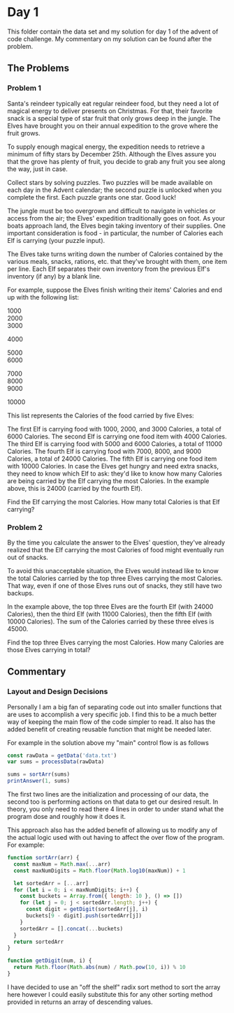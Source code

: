 # Day 1

This folder contain the data set and my solution for day 1 of the advent of code
challenge. My commentary on my solution can be found after the problem.

## The Problems

### Problem 1

Santa's reindeer typically eat regular reindeer food, but they need a lot of
magical energy to deliver presents on Christmas. For that, their favorite snack
is a special type of star fruit that only grows deep in the jungle. The Elves
have brought you on their annual expedition to the grove where the fruit grows.

To supply enough magical energy, the expedition needs to retrieve a minimum of
fifty stars by December 25th. Although the Elves assure you that the grove has
plenty of fruit, you decide to grab any fruit you see along the way, just in
case.

Collect stars by solving puzzles. Two puzzles will be made available on each day
in the Advent calendar; the second puzzle is unlocked when you complete the
first. Each puzzle grants one star. Good luck!

The jungle must be too overgrown and difficult to navigate in vehicles or access
from the air; the Elves' expedition traditionally goes on foot. As your boats
approach land, the Elves begin taking inventory of their supplies. One important
consideration is food - in particular, the number of Calories each Elf is
carrying (your puzzle input).

The Elves take turns writing down the number of Calories contained by the
various meals, snacks, rations, etc. that they've brought with them, one item
per line. Each Elf separates their own inventory from the previous Elf's
inventory (if any) by a blank line.

For example, suppose the Elves finish writing their items' Calories and end up
with the following list:

1000\
2000\
3000

4000

5000\
6000

7000\
8000\
9000

10000

This list represents the Calories of the food carried by five Elves:

The first Elf is carrying food with 1000, 2000, and 3000 Calories, a total of
6000 Calories. The second Elf is carrying one food item with 4000 Calories. The
third Elf is carrying food with 5000 and 6000 Calories, a total of 11000
Calories. The fourth Elf is carrying food with 7000, 8000, and 9000 Calories, a
total of 24000 Calories. The fifth Elf is carrying one food item with 10000
Calories. In case the Elves get hungry and need extra snacks, they need to know
which Elf to ask: they'd like to know how many Calories are being carried by the
Elf carrying the most Calories. In the example above, this is 24000 (carried by
the fourth Elf).

Find the Elf carrying the most Calories. How many total Calories is that Elf
carrying?

### Problem 2

By the time you calculate the answer to the Elves' question, they've already
realized that the Elf carrying the most Calories of food might eventually run
out of snacks.

To avoid this unacceptable situation, the Elves would instead like to know the
total Calories carried by the top three Elves carrying the most Calories. That
way, even if one of those Elves runs out of snacks, they still have two backups.

In the example above, the top three Elves are the fourth Elf (with 24000
Calories), then the third Elf (with 11000 Calories), then the fifth Elf (with
10000 Calories). The sum of the Calories carried by these three elves is 45000.

Find the top three Elves carrying the most Calories. How many Calories are those
Elves carrying in total?

## Commentary

### Layout and Design Decisions

Personally I am a big fan of separating code out into smaller functions that are
uses to accomplish a very specific job. I find this to be a much better way of
keeping the main flow of the code simpler to read. It also has the added benefit
of creating reusable function that might be needed later.

For example in the solution above my "main" control flow is as follows

```javascript
const rawData = getData('data.txt')
var sums = processData(rawData)

sums = sortArr(sums)
printAnswer(1, sums)
```

The first two lines are the initialization and processing of our data, the
second too is performing actions on that data to get our desired result. In
theory, you only need to read there 4 lines in order to under stand what the
program dose and roughly how it does it.

This approach also has the added benefit of allowing us to modify any of the
actual logic used with out having to affect the over flow of the program. For
example:

```javascript
function sortArr(arr) {
  const maxNum = Math.max(...arr)
  const maxNumDigits = Math.floor(Math.log10(maxNum)) + 1

  let sortedArr = [...arr]
  for (let i = 0; i < maxNumDigits; i++) {
    const buckets = Array.from({ length: 10 }, () => [])
    for (let j = 0; j < sortedArr.length; j++) {
      const digit = getDigit(sortedArr[j], i)
      buckets[9 - digit].push(sortedArr[j])
    }
    sortedArr = [].concat(...buckets)
  }
  return sortedArr
}

function getDigit(num, i) {
  return Math.floor(Math.abs(num) / Math.pow(10, i)) % 10
}
```

I have decided to use an "off the shelf" radix sort method to sort the array
here however I could easily substitute this for any other sorting method
provided in returns an array of descending values.

